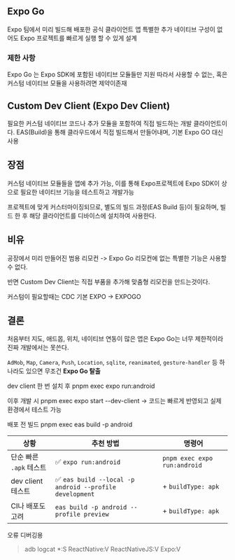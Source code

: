 
## Expo Go
Expo 팀에서 미리 빌드해 배포한 공식 클라이언트 앱
특별한 추가 네이티브 구성이 없어도 Expo 프로젝트를 빠르게 실행 할 수 있게 설계

### 제한 사항
Expo Go 는 Expo SDK에 포함된 네이티브 모듈들만 지원 따라서 사용할 수 없는, 혹은 커스텀 네이티브 모듈을 사용하려면 제약이존재

## Custom Dev Client (Expo Dev Client)
필요한 커스텀 네이티브 코드나 추가 모듈을 포함하여 직접 빌드하는 개발 클라이언트이다.
EAS(Build)을 통해 클라우드에서 직접 빌드해서 만들어내며, 기본 Expo GO 대신 사용

## 장점
커스텀 네이티브 모듈들을 앱에 추가 가능, 이를 통해 Expo프로젝트에 Expo SDK이 상으로 필요한 네이티브 기능을 테스트하고 개발가능

프로젝트에 맞게 커스터마이징되므로, 별도의 빌드 과정(EAS Build 등)이 필요하며, 빌드 한 후 해당 클라이언트를 디바이스에 설치하여 사용한다.


## 비유
공장에서 미리 만들어진 범용 리모컨 -> Expo Go
리모컨에 없는 특별한 기능은 사용할 수 없다. 

반면 Custom Dev Client는 직접 부품을 추가해 맞춤형 리모컨을 만드는것이다.

커스텀이 필요할때는 CDC
기본 EXPO -> EXPOGO

## 결론
처음부터 지도, 애드몹, 위치, 네이티브 연동이 많은 앱은 Expo Go는 너무 제한적이라 진짜 개발에서는 못쓴다.

`AdMob`, `Map`, `Camera`, `Push`, `Location`, `sqlite`, `reanimated`, `gesture-handler` 등 하나라도 있으면 무조건 **Expo Go 탈출**

dev client 한 번 설치 후
pnpm exec expo run:android

이후 개발 시
pnpm exec expo start --dev-client
-> 코드는 빠르게 반영되고 실제 환경에서 테스트 가능

배포 전 빌드
pnpm exec eas build -p android

| 상황               | 추천 방법                                                  | 명령어                          |
| ---------------- | ------------------------------------------------------ | ---------------------------- |
| 단순 빠른 `.apk` 테스트 | ✅ `expo run:android`                                   | `pnpm exec expo run:android` |
| dev client 테스트   | ✅ `eas build --local -p android --profile development` | + `buildType: apk`           |
| CI나 배포도 고려       | `eas build -p android --profile preview`               | + `buildType: apk`           |
오류 디버깅용
>adb logcat *:S ReactNative:V ReactNativeJS:V Expo:V